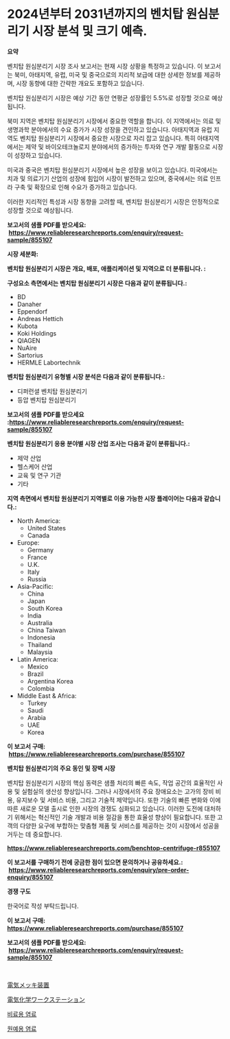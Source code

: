 <p><h1>2024년부터 2031년까지의 벤치탑 원심분리기 시장 분석 및 크기 예측.</h1></p><p><strong>요약</strong></p>
<p><p>벤치탑 원심분리기 시장 조사 보고서는 현재 시장 상황을 특정하고 있습니다. 이 보고서는 북미, 아태지역, 유럽, 미국 및 중국으로의 지리적 보급에 대한 상세한 정보를 제공하며, 시장 동향에 대한 간략한 개요도 포함하고 있습니다.</p><p>벤치탑 원심분리기 시장은 예상 기간 동안 연평균 성장률인 5.5%로 성장할 것으로 예상됩니다.</p><p>북미 지역은 벤치탑 원심분리기 시장에서 중요한 역할을 합니다. 이 지역에서는 의료 및 생명과학 분야에서의 수요 증가가 시장 성장을 견인하고 있습니다. 아태지역과 유럽 지역도 벤치탑 원심분리기 시장에서 중요한 시장으로 자리 잡고 있습니다. 특히 아태지역에서는 제약 및 바이오테크놀로지 분야에서의 증가하는 투자와 연구 개발 활동으로 시장이 성장하고 있습니다. </p><p>미국과 중국은 벤치탑 원심분리기 시장에서 높은 성장을 보이고 있습니다. 미국에서는 치과 및 의료기기 산업의 성장에 힘입어 시장이 발전하고 있으며, 중국에서는 의료 인프라 구축 및 확장으로 인해 수요가 증가하고 있습니다.</p><p>이러한 지리적인 특성과 시장 동향을 고려할 때, 벤치탑 원심분리기 시장은 안정적으로 성장할 것으로 예상됩니다.</p></p>
<p><strong>보고서의 샘플 PDF를 받으세요: &nbsp;<a href="https://www.reliableresearchreports.com/enquiry/request-sample/855107">https://www.reliableresearchreports.com/enquiry/request-sample/855107</a></strong></p>
<p><strong>시장 세분화:</strong></p>
<p><strong> 벤치탑 원심분리기 시장은 개요, 배포, 애플리케이션 및 지역으로 더 분류됩니다. :</strong></p>
<p><strong>구성요소 측면에서는 벤치탑 원심분리기 시장은 다음과 같이 분류됩니다.:</strong></p>
<p><ul><li>BD</li><li>Danaher</li><li>Eppendorf</li><li>Andreas Hettich</li><li>Kubota</li><li>Koki Holdings</li><li>QIAGEN</li><li>NuAire</li><li>Sartorius</li><li>HERMLE Labortechnik</li></ul></p>
<p><strong> 벤치탑 원심분리기 유형별 시장 분석은 다음과 같이 분류됩니다.:</strong></p>
<p><ul><li>디퍼런셜 벤치탑 원심분리기</li><li>등압 벤치탑 원심분리기</li></ul></p>
<p><strong>보고서의 샘플 PDF를 받으세요 :<a href="https://www.reliableresearchreports.com/enquiry/request-sample/855107">https://www.reliableresearchreports.com/enquiry/request-sample/855107</a></strong></p>
<p><strong> 벤치탑 원심분리기 응용 분야별 시장 산업 조사는 다음과 같이 분류됩니다.:</strong></p>
<p><ul><li>제약 산업</li><li>헬스케어 산업</li><li>교육 및 연구 기관</li><li>기타</li></ul></p>
<p><strong>지역 측면에서 벤치탑 원심분리기 지역별로 이용 가능한 시장 플레이어는 다음과 같습니다.:</strong></p>
<p><ul>
    <li>
        North America:
        <ul>
            <li>United States</li>
            <li>Canada</li>
        </ul>
    </li>
    <li>
        Europe:
        <ul>
            <li>Germany</li>
            <li>France</li>
            <li>U.K.</li>
            <li>Italy</li>
            <li>Russia</li>
        </ul>
    </li>
    <li>
        Asia-Pacific:
        <ul>
            <li>China</li>
            <li>Japan</li>
            <li>South Korea</li>
            <li>India</li>
            <li>Australia</li>
            <li>China Taiwan</li>
            <li>Indonesia</li>
            <li>Thailand</li>
            <li>Malaysia</li>
        </ul>
    </li>
    <li>
        Latin America:
        <ul>
            <li>Mexico</li>
            <li>Brazil</li>
            <li>Argentina Korea</li>
            <li>Colombia</li>
        </ul>
    </li>
    <li>
        Middle East & Africa:
        <ul>
            <li>Turkey</li>
            <li>Saudi</li>
            <li>Arabia</li>
            <li>UAE</li>
            <li>Korea</li>
        </ul>
    </li>
    </ul></p>
<p><strong>이 보고서 구매: &nbsp;<a href="https://www.reliableresearchreports.com/purchase/855107">https://www.reliableresearchreports.com/purchase/855107</a></strong></p>
<p><strong>벤치탑 원심분리기의 주요 동인 및 장벽 시장</strong></p>
<p><p>벤치탑 원심분리기 시장의 핵심 동력은 샘플 처리의 빠른 속도, 작업 공간의 효율적인 사용 및 실험실의 생산성 향상입니다. 그러나 시장에서의 주요 장애요소는 고가의 장비 비용, 유지보수 및 서비스 비용, 그리고 기술적 제약입니다. 또한 기술의 빠른 변화와 이에 따른 새로운 모델 출시로 인한 시장의 경쟁도 심화되고 있습니다. 이러한 도전에 대처하기 위해서는 혁신적인 기술 개발과 비용 절감을 통한 효율성 향상이 필요합니다. 또한 고객의 다양한 요구에 부합하는 맞춤형 제품 및 서비스를 제공하는 것이 시장에서 성공을 거두는 데 중요합니다.</p></p>
<p><strong><a href="https://www.reliableresearchreports.com/benchtop-centrifuge-r855107">https://www.reliableresearchreports.com/benchtop-centrifuge-r855107</a></strong></p>
<p><strong>이 보고서를 구매하기 전에 궁금한 점이 있으면 문의하거나 공유하세요.: &nbsp;<a href="https://www.reliableresearchreports.com/enquiry/pre-order-enquiry/855107">https://www.reliableresearchreports.com/enquiry/pre-order-enquiry/855107</a></strong></p>
<p><strong>경쟁 구도</strong></p>
<p><p>한국어로 작성 부탁드립니다.</p></p>
<p><strong>이 보고서 구매: &nbsp; <a href="https://www.reliableresearchreports.com/purchase/855107">https://www.reliableresearchreports.com/purchase/855107</a></strong></p>
<p><strong>보고서의 샘플 PDF를 받으세요: &nbsp;<a href="https://www.reliableresearchreports.com/enquiry/request-sample/855107">https://www.reliableresearchreports.com/enquiry/request-sample/855107</a></strong><strong></strong></p>
<p>&nbsp;</p>
<p><p><a href="https://medium.com/@jewelmohr96/%E9%9B%BB%E6%B0%97%E3%82%81%E3%81%A3%E3%81%8D%E8%A3%85%E7%BD%AE%E5%B8%82%E5%A0%B4%E5%88%86%E6%9E%90-%E3%81%9D%E3%81%AEcagr-%E5%B8%82%E5%A0%B4%E3%82%BB%E3%82%B0%E3%83%A1%E3%83%B3%E3%83%86%E3%83%BC%E3%82%B7%E3%83%A7%E3%83%B3%E3%81%A8%E3%82%B0%E3%83%AD%E3%83%BC%E3%83%90%E3%83%AB%E6%A5%AD%E7%95%8C%E6%A6%82%E8%A6%81-a9675dc54604">電気メッキ装置</a></p><p><a href="https://medium.com/@jewelmohr96/%E9%9B%BB%E6%B0%97%E5%8C%96%E5%AD%A6%E3%83%AF%E3%83%BC%E3%82%AF%E3%82%B9%E3%83%86%E3%83%BC%E3%82%B7%E3%83%A7%E3%83%B3%E3%81%AE%E5%B8%82%E5%A0%B4%E3%82%B7%E3%82%A7%E3%82%A2%E3%81%AE%E9%80%B2%E5%8C%96%E3%81%A8%E5%B8%82%E5%A0%B4%E6%88%90%E9%95%B7%E3%83%88%E3%83%AC%E3%83%B3%E3%83%892024%E5%B9%B4-2031%E5%B9%B4-ebae7f46e582">電気化学ワークステーション</a></p><p><a href="https://medium.com/@koreycrooks2022/%EB%B9%84%EB%A3%8C-%EC%8B%9C%EC%9E%A5%EC%9A%A9-%EC%97%BC%EB%A3%8C-%EC%9C%A0%ED%98%95-%EC%9D%91%EC%9A%A9-%EB%B0%8F-%EC%A7%80%EB%A6%AC%EC%97%90-%EB%94%B0%EB%A5%B8-%ED%8F%AC%EA%B4%84%EC%A0%81%EC%9D%B8-%ED%8F%89%EA%B0%80-1ec3f5a9774f">비료용 염료</a></p><p><a href="https://medium.com/@koreycrooks2022/%EC%9B%90%EC%98%88-%EC%97%BC%EB%A3%8C-%EC%8B%9C%EC%9E%A5-%EC%8B%9C%EC%9E%A5-%EC%A0%90%EC%9C%A0%EC%9C%A8-%EC%8B%9C%EC%9E%A5-%EB%8F%99%ED%96%A5-%EA%B7%B8%EB%A6%AC%EA%B3%A0-%EB%AF%B8%EB%9E%98-%EC%84%B1%EC%9E%A5-%ED%83%90%EC%83%89-a190c5b85e62">원예용 염료</a></p></p>
